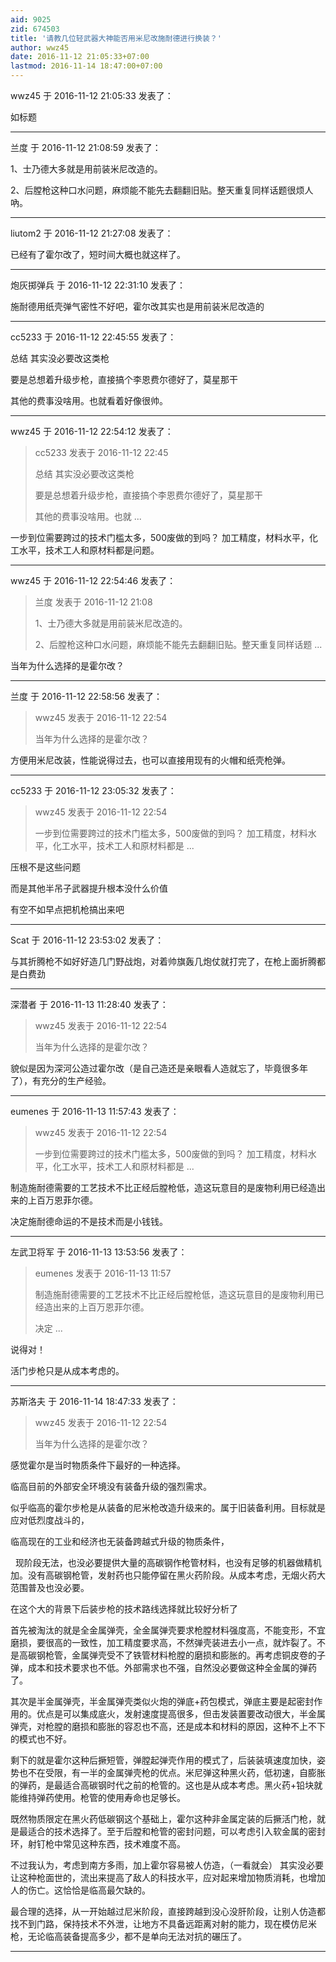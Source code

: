 ```yaml
---
aid: 9025
zid: 674503
title: '请教几位轻武器大神能否用米尼改施耐德进行换装？'
author: wwz45
date: 2016-11-12 21:05:33+07:00
lastmod: 2016-11-14 18:47:00+07:00
---
```


wwz45 于 2016-11-12 21:05:33 发表了：

如标题

---------

兰度 于 2016-11-12 21:08:59 发表了：

1、士乃德大多就是用前装米尼改造的。

2、后膛枪这种口水问题，麻烦能不能先去翻翻旧贴。整天重复同样话题很烦人吶。

---------

liutom2 于 2016-11-12 21:27:08 发表了：

已经有了霍尔改了，短时间大概也就这样了。

---------

炮灰掷弹兵 于 2016-11-12 22:31:10 发表了：

施耐德用纸壳弹气密性不好吧，霍尔改其实也是用前装米尼改造的

---------

cc5233 于 2016-11-12 22:45:55 发表了：

总结 其实没必要改这类枪

要是总想着升级步枪，直接搞个李恩费尔德好了，莫星那干

其他的费事没啥用。也就看着好像很帅。

---------

wwz45 于 2016-11-12 22:54:12 发表了：

> cc5233 发表于 2016-11-12 22:45
> 
> 总结 其实没必要改这类枪
> 
> 要是总想着升级步枪，直接搞个李恩费尔德好了，莫星那干
> 
> 其他的费事没啥用。也就 ...



一步到位需要跨过的技术门槛太多，500废做的到吗？ 加工精度，材料水平，化工水平，技术工人和原材料都是问题。

---------

wwz45 于 2016-11-12 22:54:46 发表了：

> 兰度 发表于 2016-11-12 21:08
> 
> 1、士乃德大多就是用前装米尼改造的。
> 
> 2、后膛枪这种口水问题，麻烦能不能先去翻翻旧贴。整天重复同样话题 ...



当年为什么选择的是霍尔改？

---------

兰度 于 2016-11-12 22:58:56 发表了：

> wwz45 发表于 2016-11-12 22:54
> 
> 当年为什么选择的是霍尔改？



方便用米尼改装，性能说得过去，也可以直接用现有的火帽和纸壳枪弹。

---------

cc5233 于 2016-11-12 23:05:32 发表了：

> wwz45 发表于 2016-11-12 22:54
> 
> 一步到位需要跨过的技术门槛太多，500废做的到吗？ 加工精度，材料水平，化工水平，技术工人和原材料都是 ...



压根不是这些问题

而是其他半吊子武器提升根本没什么价值

有空不如早点把机枪搞出来吧

---------

Scat 于 2016-11-12 23:53:02 发表了：

与其折腾枪不如好好造几门野战炮，对着帅旗轰几炮仗就打完了，在枪上面折腾都是白费劲

---------

深潜者 于 2016-11-13 11:28:40 发表了：

> wwz45 发表于 2016-11-12 22:54
> 
> 当年为什么选择的是霍尔改？



貌似是因为深河公造过霍尔改（是自己造还是亲眼看人造就忘了，毕竟很多年了），有充分的生产经验。

---------

eumenes 于 2016-11-13 11:57:43 发表了：

> wwz45 发表于 2016-11-12 22:54
> 
> 一步到位需要跨过的技术门槛太多，500废做的到吗？ 加工精度，材料水平，化工水平，技术工人和原材料都是 ...



制造施耐德需要的工艺技术不比正经后膛枪低，造这玩意目的是废物利用已经造出来的上百万恩菲尔德。

决定施耐德命运的不是技术而是小钱钱。

---------

左武卫将军 于 2016-11-13 13:53:56 发表了：

> eumenes 发表于 2016-11-13 11:57
> 
> 制造施耐德需要的工艺技术不比正经后膛枪低，造这玩意目的是废物利用已经造出来的上百万恩菲尔德。
> 
> 决定 ...



说得对！

活门步枪只是从成本考虑的。

---------

苏斯洛夫 于 2016-11-14 18:47:33 发表了：

> wwz45 发表于 2016-11-12 22:54
> 
> 当年为什么选择的是霍尔改？



感觉霍尔是当时物质条件下最好的一种选择。

临高目前的外部安全环境没有装备升级的强烈需求。

似乎临高的霍尔步枪是从装备的尼米枪改造升级来的。属于旧装备利用。目标就是应对低烈度战斗的，

临高现在的工业和经济也无装备跨越式升级的物质条件，

  现阶段无法，也没必要提供大量的高碳钢作枪管材料，也没有足够的机器做精机加。没有高碳钢枪管，发射药也只能停留在黑火药阶段。从成本考虑，无烟火药大范围普及也没必要。

在这个大的背景下后装步枪的技术路线选择就比较好分析了

首先被淘汰的就是全金属弹壳，全金属弹壳要求枪膛材料强度高，不能变形，不宜磨损，要很高的一致性，加工精度要求高，不然弹壳装进去小一点，就炸裂了。不是高碳钢枪管，金属弹壳受不了铁管材料枪膛的磨损和膨胀的。再考虑铜皮卷的子弹，成本和技术要求也不低。外部需求也不强，自然没必要做这种全金属的弹药了。

其次是半金属弹壳，半金属弹壳类似火炮的弹底+药包模式，弹底主要是起密封作用的。优点是可以集成底火，发射速度提高很多，但击发装置要改动很大，半金属弹壳，对枪膛的磨损和膨胀的容忍也不高，还是成本和材料的原因，这种不上不下的模式也不好。

剩下的就是霍尔这种后撅短管，弹膛起弹壳作用的模式了，后装装填速度加快，姿势也不在受限，有一半的金属弹壳枪的优点。米尼弹这种黑火药，低初速，自膨胀的弹药，是最适合高碳钢时代之前的枪管的。这也是从成本考虑。黑火药+铅块就能维持弹药使用。枪管的使用寿命也足够长。

既然物质限定在黑火药低碳钢这个基础上，霍尔这种非金属定装的后撅活门枪，就是最适合的技术选择了。至于后膛和枪管的密封问题，可以考虑引入软金属的密封环，射钉枪中常见这种东西，技术难度不高。

不过我认为，考虑到南方多雨，加上霍尔容易被人仿造，（一看就会） 其实没必要让这种枪面世的，流出来提高了敌人的科技水平，应对起来增加物质消耗，也增加人的伤亡。这恰恰是临高最欠缺的。

最合理的选择，从一开始越过尼米阶段，直接跨越到没心没肝阶段，让别人仿造都找不到门路，保持技术不外泄，让地方不具备远距离对射的能力，现在模仿尼米枪，无论临高装备提高多少，都不是单向无法对抗的碾压了。

---------

